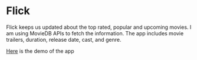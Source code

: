 # Flick

Flick keeps us updated about the top rated, popular and upcoming movies. I am using MovieDB APIs to fetch the information. The app includes movie trailers, duration, release date, cast, and genre.

[Here](https://drive.google.com/file/d/1i4l7OnyETdhaE9o-4JJnX2hvZ1NsroDR/view) is the demo of the app

